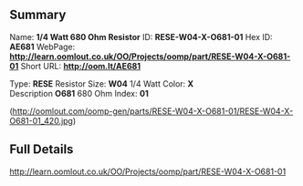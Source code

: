 

 ## Summary
Name: __1/4 Watt 680 Ohm Resistor__
ID: __RESE-W04-X-O681-01__
Hex ID: __AE681__
WebPage: __http://learn.oomlout.co.uk/OO/Projects/oomp/part/RESE-W04-X-O681-01__
Short URL: __http://oom.lt/AE681__

Type: __RESE__ Resistor 
Size: __W04__ 1/4 Watt 
Color: __X__  
Description __O681__ 680 Ohm 
Index: __01__


(http://oomlout.com/oomp-gen/parts/RESE-W04-X-O681-01/RESE-W04-X-O681-01_420.jpg)


 ## Full Details
 http://learn.oomlout.co.uk/OO/Projects/oomp/part/RESE-W04-X-O681-01














